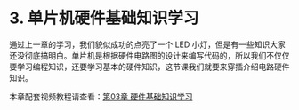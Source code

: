 # 3. 单片机硬件基础知识学习

通过上一章的学习，我们貌似成功的点亮了一个 LED 小灯，但是有一些知识大家还没彻底搞明白。单片机是根据硬件电路图的设计来编写代码的，所以我们不仅仅要学习编程知识，还要学习基本的硬件知识，这节课我们就要来穿插介绍电路硬件知识。

本章配套视频教程请查看：[第03章 硬件基础知识学习](http://c.biancheng.net/cpp/html/2455.html)